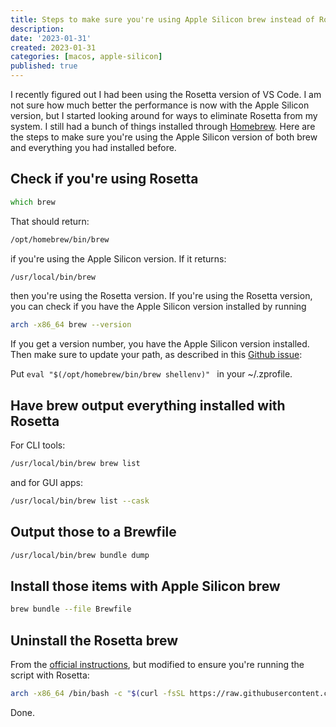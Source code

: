 ```yaml
---
title: Steps to make sure you're using Apple Silicon brew instead of Rosetta
description: 
date: '2023-01-31'
created: 2023-01-31
categories: [macos, apple-silicon]
published: true
---
```


I recently figured out I had been using the Rosetta version of VS Code. I am not sure how much better the performance is now with the Apple Silicon version, but I started looking around for ways to eliminate Rosetta from my system. I still had a bunch of things installed through [Homebrew](https://brew.sh/). Here are the steps to make sure you're using the Apple Silicon version of both brew and everything you had installed before.

## Check if you're using Rosetta

```zsh
which brew 
```

That should return:

```zsh 
/opt/homebrew/bin/brew 
```

if you're using the Apple Silicon version. If it returns:

```zsh
/usr/local/bin/brew
``` 

then you're using the Rosetta version. If you're using the Rosetta version, you can check if you have the Apple Silicon version installed by running 
```zsh
arch -x86_64 brew --version
``` 

If you get a version number, you have the Apple Silicon version installed. Then make sure to update your path, as described in this [Github issue](https://github.com/Homebrew/discussions/discussions/938):

Put `eval "$(/opt/homebrew/bin/brew shellenv)" ` in your ~/.zprofile.

## Have brew output everything installed with Rosetta

For CLI tools:
```zsh
/usr/local/bin/brew brew list 
```

and for GUI apps:
 
 ```zsh
/usr/local/bin/brew list --cask 
```

## Output those to a Brewfile

```zsh
/usr/local/bin/brew bundle dump
```

## Install those items with Apple Silicon brew

```zsh
brew bundle --file Brewfile
```

## Uninstall the Rosetta brew
From the [official instructions](https://github.com/Homebrew/install#uninstall-homebrew), but modified to ensure you're running the script with Rosetta:

```zsh
arch -x86_64 /bin/bash -c "$(curl -fsSL https://raw.githubusercontent.com/Homebrew/install/HEAD/uninstall.sh)"
```

Done.